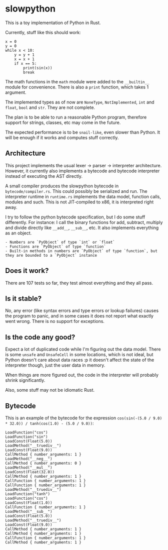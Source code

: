 slowpython
==========

This is a toy implementation of Python in Rust.

Currently, stuff like this should work:

    x = 0
    y = 0
    while x < 10:
        y = y + 1
        x = x + 1
        if x == 5:
            print(sin(x))
            break

The math functions in the `math` module were added to the `__builtin__` module for convenience. There is also a 
`print` function, which takes 1 argument.

The implemented types as of now are `NoneType`, `NotImplemented`, `int` and `float`, `bool` and `str`. They are not complete.

The plan is to be able to run a reasonable Python program, therefore support for strings, 
classes, etc may come in the future.

The expected performance is to be `snail-like`, even slower than Python. It will be enough if it works and computes 
stuff correctly.

Architecture
------------

This project implements the usual lexer -> parser -> interpreter architecture. However, it currently
also implements a bytecode and bytecode interpreter instead of executing the AST directly.

A small compiler produces the slowpython bytecode in `bytecode/compiler.rs`. This could possibly be serialized and run. 
The interpreter runtime in `runtime.rs` implements the data model, function calls, modules and such. This is not JIT-compiled to x86, 
it is interpreted right away.

I try to follow the python bytecode specification, but I do some stuff differently. For instance: I call the binary functions
for add, subtract, multiply and divide directly like `__add__`, `__sub__`, etc. It also implements everything as an object.

    - Numbers are `PyObject` of type `int` or `float`
    - Functions are `PyObject` of type `function`
    - Built-in methods in numbers are `PyObject` of type `function`, but they are bounded to a `PyObject` instance

Does it work?
-------------

There are 107 tests so far, they test almost everything and they all pass. 

Is it stable?
-------------

No, any error (like syntax errors and type errors or lookup failures) causes the program to panic, 
and in some cases it does not report what exactly went wrong. There is no support for exceptions.

Is the code any good?
---------------------

Expect a lot of duplicated code while I'm figuring out the data model. There is some `unsafe` and `UnsafeCell`
in some locations, which is not ideal, but Python doesn't care about data races :p it doesn't affect the state
of the interpreter though, just the user data in memory.

When things are more figured out, the code in the interpreter will probably shrink significantly.

Also, some stuff may not be idiomatic Rust.

Bytecode
--------

This is an example of the bytecode for the expression `cos(sin(-(5.0 / 9.0) * 32.0)) / tanh(cos(1.0) - (5.0 / 9.0))`:

    LoadFunction("cos")
    LoadFunction("sin")
    LoadConst(Float(5.0))
    LoadMethod("__truediv__")
    LoadConst(Float(9.0))
    CallMethod { number_arguments: 1 }
    LoadMethod("__neg__")
    CallMethod { number_arguments: 0 }
    LoadMethod("__mul__")
    LoadConst(Float(32.0))
    CallMethod { number_arguments: 1 }
    CallFunction { number_arguments: 1 }
    CallFunction { number_arguments: 1 }
    LoadMethod("__truediv__")
    LoadFunction("tanh")
    LoadFunction("cos")
    LoadConst(Float(1.0))
    CallFunction { number_arguments: 1 }
    LoadMethod("__sub__")
    LoadConst(Float(5.0))
    LoadMethod("__truediv__")
    LoadConst(Float(9.0))
    CallMethod { number_arguments: 1 }
    CallMethod { number_arguments: 1 }
    CallFunction { number_arguments: 1 }
    CallMethod { number_arguments: 1 }
